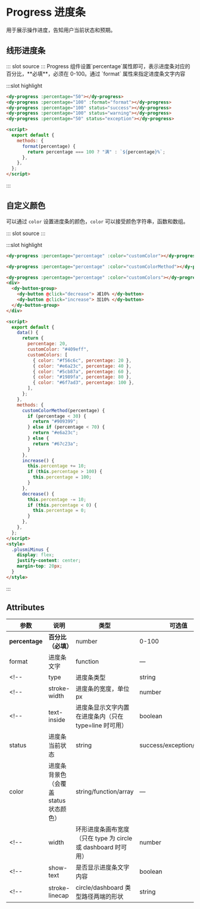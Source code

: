 # Progress 进度条

用于展示操作进度，告知用户当前状态和预期。

## 线形进度条

<demo-block>
::: slot source
<progress-test1></progress-test1>
:::
Progress 组件设置`percentage`属性即可，表示进度条对应的百分比，**必填**，必须在 0-100。通过 `format` 属性来指定进度条文字内容

:::slot highlight

```html
<dy-progress :percentage="50"></dy-progress>
<dy-progress :percentage="100" :format="format"></dy-progress>
<dy-progress :percentage="100" status="success"></dy-progress>
<dy-progress :percentage="100" status="warning"></dy-progress>
<dy-progress :percentage="50" status="exception"></dy-progress>

<script>
  export default {
    methods: {
      format(percentage) {
        return percentage === 100 ? "满" : `${percentage}%`;
      },
    },
  };
</script>
```

:::
</demo-block>

## 自定义颜色

可以通过 `color` 设置进度条的颜色，`color` 可以接受颜色字符串，函数和数组。

<demo-block>
::: slot source
<progress-test2></progress-test2>
:::

:::slot highlight

```html
<dy-progress :percentage="percentage" :color="customColor"></dy-progress>

<dy-progress :percentage="percentage" :color="customColorMethod"></dy-progress>

<dy-progress :percentage="percentage" :color="customColors"></dy-progress>
<div>
  <dy-button-group>
    <dy-button @click="decrease"> 减10% </dy-button>
    <dy-button @click="increase"> 加10% </dy-button>
  </dy-button-group>
</div>

<script>
  export default {
    data() {
      return {
        percentage: 20,
        customColor: "#409eff",
        customColors: [
          { color: "#f56c6c", percentage: 20 },
          { color: "#e6a23c", percentage: 40 },
          { color: "#5cb87a", percentage: 60 },
          { color: "#1989fa", percentage: 80 },
          { color: "#6f7ad3", percentage: 100 },
        ],
      };
    },
    methods: {
      customColorMethod(percentage) {
        if (percentage < 30) {
          return "#909399";
        } else if (percentage < 70) {
          return "#e6a23c";
        } else {
          return "#67c23a";
        }
      },
      increase() {
        this.percentage += 10;
        if (this.percentage > 100) {
          this.percentage = 100;
        }
      },
      decrease() {
        this.percentage -= 10;
        if (this.percentage < 0) {
          this.percentage = 0;
        }
      },
    },
  };
</script>
<style>
  .plusmiMinus {
    display: flex;
    justify-content: center;
    margin-top: 20px;
  }
</style>
```

:::
</demo-block>

## Attributes
| 参数          | 说明            | 类型            | 可选值                 | 默认值   |
|-------------  |---------------- |---------------- |---------------------- |-------- |
| **percentage** | **百分比（必填）**   | number         |     0-100          |     0    |
| format          | 进度条文字          | function     | — | — |
<!-- | type          | 进度条类型           | string         | line/circle/dashboard | line | -->
<!-- | stroke-width  | 进度条的宽度，单位 px | number          | — | 6 | -->
<!-- | text-inside  | 进度条显示文字内置在进度条内（只在 type=line 时可用） | boolean | — | false | -->
| status  | 进度条当前状态 | string | success/exception/warning | — |
| color  | 进度条背景色（会覆盖 status 状态颜色） | string/function/array | — | '' |
<!-- | width  | 环形进度条画布宽度（只在 type 为 circle 或 dashboard 时可用） | number |  | 126 | -->
<!-- | show-text  | 是否显示进度条文字内容 | boolean | — | true | -->
<!-- | stroke-linecap  | circle/dashboard 类型路径两端的形状 | string | butt/round/square | round | -->